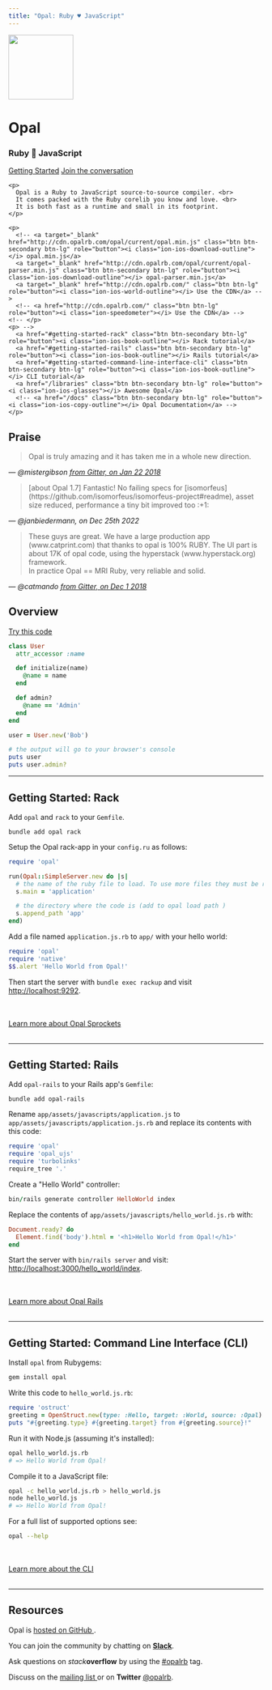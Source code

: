 ```yaml
---
title: "Opal: Ruby ♥︎ JavaScript"
---
```


<div class="jumbotron opal-front-jumbo">
  <div class="page-header">
    <img src='https://secure.gravatar.com/avatar/88298620949a6534d403da2e356c9339?s=420&d=https://a248.e.akamai.net/assets.github.com%2Fimages%2Fgravatars%2Fgravatar-org-420.png' alt='' width='128' height='128' />
    <h1>Opal</h1>
    <h3 class="tagline"><span class="first">Ruby</span> <span title="loves">💛</span> <span class="last">JavaScript</span></h3>
    <p class="cta-group">
      <a href="#getting-started" class="cta btn btn-primary btn-lg" role="button"><i class="ion-ios-book"></i> Getting Started</a>
      <a href="https://slack.opalrb.com" class="cta " role="button"><i class="ion-chatbubbles"></i> Join the conversation</a>
    </p>

    <p>
      Opal is a Ruby to JavaScript source-to-source compiler. <br>
      It comes packed with the Ruby corelib you know and love. <br>
      It is both fast as a runtime and small in its footprint.
    </p>

    <p>
      <!-- <a target="_blank" href="http://cdn.opalrb.com/opal/current/opal.min.js" class="btn btn-secondary btn-lg" role="button"><i class="ion-ios-download-outline"></i> opal.min.js</a>
      <a target="_blank" href="http://cdn.opalrb.com/opal/current/opal-parser.min.js" class="btn btn-secondary btn-lg" role="button"><i class="ion-ios-download-outline"></i> opal-parser.min.js</a>
      <a target="_blank" href="http://cdn.opalrb.com/" class="btn btn-lg" role="button"><i class="ion-ios-world-outline"></i> Use the CDN</a> -->
      <!-- <a href="http://cdn.opalrb.com/" class="btn btn-lg" role="button"><i class="ion-speedometer"></i> Use the CDN</a> -->
    <!-- </p>
    <p> -->
      <a href="#getting-started-rack" class="btn btn-secondary btn-lg" role="button"><i class="ion-ios-book-outline"></i> Rack tutorial</a>
      <a href="#getting-started-rails" class="btn btn-secondary btn-lg" role="button"><i class="ion-ios-book-outline"></i> Rails tutorial</a>
      <a href="#getting-started-command-line-interface-cli" class="btn btn-secondary btn-lg" role="button"><i class="ion-ios-book-outline"></i> CLI tutorial</a>
      <a href="/libraries" class="btn btn-secondary btn-lg" role="button"><i class="ion-ios-glasses"></i> Awesome Opal</a>
      <!-- <a href="/docs" class="btn btn-secondary btn-lg" role="button"><i class="ion-ios-copy-outline"></i> Opal Documentation</a> -->
    </p>

  </div>
</div>

## Praise

<div class="praise">
  <div class="praise-item">
  <blockquote>Opal is truly amazing and it has taken me in a whole new direction.</blockquote>
  <em>— @mistergibson <a href="https://gitter.im/opal/opal?at=5a652b8de014122650743f80">from Gitter, on Jan 22 2018</a></em>
  </div class="praise-item">
  <div class="praise-item">
  <blockquote>[about Opal 1.7] Fantastic! No failing specs for [isomorfeus](https://github.com/isomorfeus/isomorfeus-project#readme), asset size reduced, performance a tiny bit improved too :+1:</blockquote>
  <em>— @janbiedermann, on Dec 25th 2022</a></em>
  </div class="praise-item">
  <div class="praise-item">
  <blockquote>These guys are great. We have a large production app (www.catprint.com) that thanks to opal is 100% RUBY. The UI part is about 17K of opal code, using the hyperstack (www.hyperstack.org) framework.<br>
  In practice Opal == MRI Ruby, very reliable and solid.</blockquote>
  <em>— @catmando <a href="https://gitter.im/opal/opal?at=5c02cd4b9f38cc0fd58c3b7f">from Gitter, on Dec 1 2018</a></em>
  </div class="praise-item">
</div>


## Overview

<p class="run-code"><a href="/try" class="btn btn-default btn-code">Try this code <i style="vertical-align: middle" class="ion-ios-play"></i></a></p>

```ruby
class User
  attr_accessor :name

  def initialize(name)
    @name = name
  end

  def admin?
    @name == 'Admin'
  end
end

user = User.new('Bob')

# the output will go to your browser's console
puts user
puts user.admin?
```


---

<span id="getting-started">

## Getting Started: Rack

Add `opal` and `rack` to your `Gemfile`.

```shell
bundle add opal rack
```

Setup the Opal rack-app in your `config.ru` as follows:

```ruby
require 'opal'

run(Opal::SimpleServer.new do |s|
  # the name of the ruby file to load. To use more files they must be required from here (see app)
  s.main = 'application'

  # the directory where the code is (add to opal load path )
  s.append_path 'app'
end)
```

Add a file named `application.js.rb` to `app/` with your hello world:

```ruby
require 'opal'
require 'native'
$$.alert 'Hello World from Opal!'
```

Then start the server with `bundle exec rackup` and visit [http://localhost:9292](http://localhost:9292).

<br>
<br>
<a href="https://github.com/opal/opal-sprockets#readme" class="btn btn-primary btn-lg" role="button"><i class="ion-ios-book-outline"></i> Learn more about Opal Sprockets</a>
<br>
<br>


---

## Getting Started: Rails

Add `opal-rails` to your Rails app's `Gemfile`:

```shell
bundle add opal-rails
```

Rename `app/assets/javascripts/application.js` to `app/assets/javascripts/application.js.rb` and replace its contents with this code:

```ruby
require 'opal'
require 'opal_ujs'
require 'turbolinks'
require_tree '.'
```

Create a "Hello World" controller:

```ruby
bin/rails generate controller HelloWorld index
```

Replace the contents of `app/assets/javascripts/hello_world.js.rb` with:

```ruby
Document.ready? do
  Element.find('body').html = '<h1>Hello World from Opal!</h1>'
end
```

Start the server with `bin/rails server` and visit: [http://localhost:3000/hello_world/index](http://localhost:3000/hello_world/index).

<br>
<br>
<a href="https://github.com/opal/opal-rails#readme" class="btn btn-primary btn-lg" role="button"><i class="ion-ios-book-outline"></i> Learn more about Opal Rails</a>
<br>
<br>

---

## Getting Started: Command Line Interface (CLI)

Install `opal` from Rubygems:

```bash
gem install opal
```

Write this code to `hello_world.js.rb`:

```ruby
require 'ostruct'
greeting = OpenStruct.new(type: :Hello, target: :World, source: :Opal)
puts "#{greeting.type} #{greeting.target} from #{greeting.source}!"
```

Run it with Node.js (assuming it's installed):

```bash
opal hello_world.js.rb
# => Hello World from Opal!
```

Compile it to a JavaScript file:

```bash
opal -c hello_world.js.rb > hello_world.js
node hello_world.js
# => Hello World from Opal!
```

For a full list of supported options see:

```bash
opal --help
```


<br>
<br>
<a href="https://github.com/opal/opal#usage" class="btn btn-primary btn-lg" role="button"><i class="ion-ios-book-outline"></i> Learn more about the CLI</a>
<br>
<br>



---

## Resources

<div class="page-header">
  <p>
    Opal is <a href="http://github.com/opal/opal#readme">hosted on GitHub <i class="ion-social-github"></i></a>.
  </p>

  <p>
    You can join the community by chatting <i class="ion-chatbubbles"></i> on <a href="https://slack.opalrb.com"><b>Slack</b></a>.
  </p>

  <p>
    Ask questions on <i>stack</i><b>overflow</b> by using the <a href="http://stackoverflow.com/questions/ask?tags=opalrb">#opalrb</a> tag.
  </p>

  <p>
    Discuss on the <a href="https://groups.google.com/forum/#!forum/opalrb">mailing list <i class="ion-email"></i></a>
    or on <i class="ion-social-twitter"></i> <b>Twitter</b> <a href="http://twitter.com/opalrb">@opalrb</a>.
  </p>
</div>

